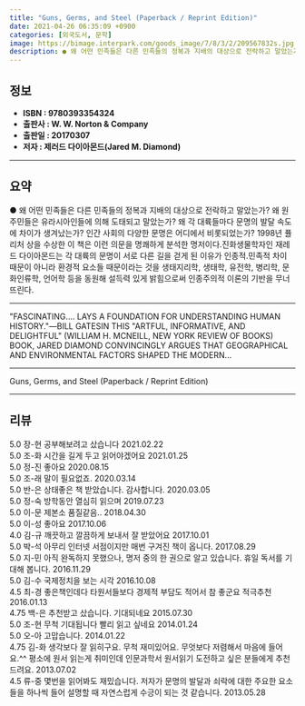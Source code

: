 ```yaml
---
title: "Guns, Germs, and Steel (Paperback / Reprint Edition)"
date: 2021-04-26 06:35:09 +0900
categories: [외국도서, 문학]
image: https://bimage.interpark.com/goods_image/7/8/3/2/209567832s.jpg
description: ● 왜 어떤 민족들은 다른 민족들의 정복과 지배의 대상으로 전락하고 말았는가? 왜 원주민들은 유라시아인들에 의해 도태되고 말았는가? 왜 각 대륙들마다 문명의 발달 속도에 차이가 생겨났는가? 인간 사회의 다양한 문명은 어디에서 비롯되었는가? 1998년 퓰리처 상을 수상한 이 책은 이런
---
```


## **정보**

- **ISBN : 9780393354324**
- **출판사 : W. W. Norton & Company**
- **출판일 : 20170307**
- **저자 : 제러드 다이아몬드(Jared M. Diamond)**

------



## **요약**

●  왜 어떤 민족들은 다른 민족들의 정복과 지배의 대상으로 전락하고 말았는가? 왜 원주민들은 유라시아인들에 의해 도태되고 말았는가? 왜 각 대륙들마다 문명의 발달 속도에 차이가 생겨났는가? 인간 사회의 다양한 문명은 어디에서 비롯되었는가? 1998년 퓰리처 상을 수상한 이 책은 이런 의문을 명쾌하게 분석한 명저이다.진화생물학자인 재레드 다이아몬드는 각 대륙의 문명이 서로 다른 길을 걷게 된 이유가 인종적.민족적 차이 때문이 아니라 환경적 요소들 때문이라는 것을 생태지리학, 생태학, 유전학, 병리학, 문화인류학, 언어학 등을 동원해 설득력 있게 밝힘으로써 인종주의적 이론의 기반을 무너뜨린다.

------

&quot;FASCINATING.... LAYS A FOUNDATION FOR UNDERSTANDING HUMAN HISTORY.&quot;―BILL GATESIN THIS &quot;ARTFUL, INFORMATIVE, AND DELIGHTFUL&quot; (WILLIAM H. MCNEILL, NEW YORK REVIEW OF BOOKS) BOOK, JARED DIAMOND CONVINCINGLY ARGUES THAT GEOGRAPHICAL AND ENVIRONMENTAL FACTORS SHAPED THE MODERN... 

------


Guns, Germs, and Steel (Paperback / Reprint Edition) 

------


## **리뷰** 

5.0 장-현 공부해보려고 샀습니다 2021.02.22 <br/>5.0 조-화 시간을 길게 두고 읽어야겠어요 2021.01.25 <br/>5.0 정-진 좋아요 2020.08.15 <br/>5.0 조-래 말이 필요없죠. 2020.03.14 <br/>5.0 반-은 상태좋은 책 받았습니다. 감사합니다. 2020.03.05 <br/>5.0 정-숙 방학동안 열심히 읽으며 2019.07.23 <br/>5.0 이-문 제본소 품질같음.. 2018.04.30 <br/>5.0 이-성 좋아요 2017.10.06 <br/>4.0 김-규 깨끗하고 깔끔하게 보내서 잘 받았어요 2017.10.01 <br/>5.0 박-석 아무리 인터넷 서점이지만 매번 구겨진 책이 옵니다.  2017.08.29 <br/>5.0 지-민 아직 완독하지 못했으나, 명저 중의 한 권으로 알고 있습니다. 휴일 독서를 기대해 봅니다.  2016.11.29 <br/>5.0 김-수 국제정치을 보는 시각 2016.10.08 <br/>4.5 최-경 좋은책인데다 타원서들보다 경제적 부담도 적어서 참 좋군요 적극추천 2016.01.13 <br/>4.75 백-은 추천받고 샀습니다. 기대되네요 2015.07.30 <br/>5.0 조-현 무척 기대됩니다 빨리 읽고 싶네요 2014.01.24 <br/>5.0 오-아 고맙습니다.  2014.01.22 <br/>4.75 김-화 생각보다 잘 읽히구요. 무척 재미있어요. 무엇보다 저렴해서 마음에 들어요.^^  평소에 원서 읽는게 취미인데 인문과학서 원서읽기 도전하고 싶은 분들에게 추천드려요. 2013.07.02 <br/>4.5 류-중 몇번을 읽어봐도 재밌습니다. 저자가 문명의 발달과 쇠락에 대한 주요한 요소들을 하나씩 들어 설명할 때 자연스럽게 수긍이 되는 것 같습니다. 2013.05.28 <br/>